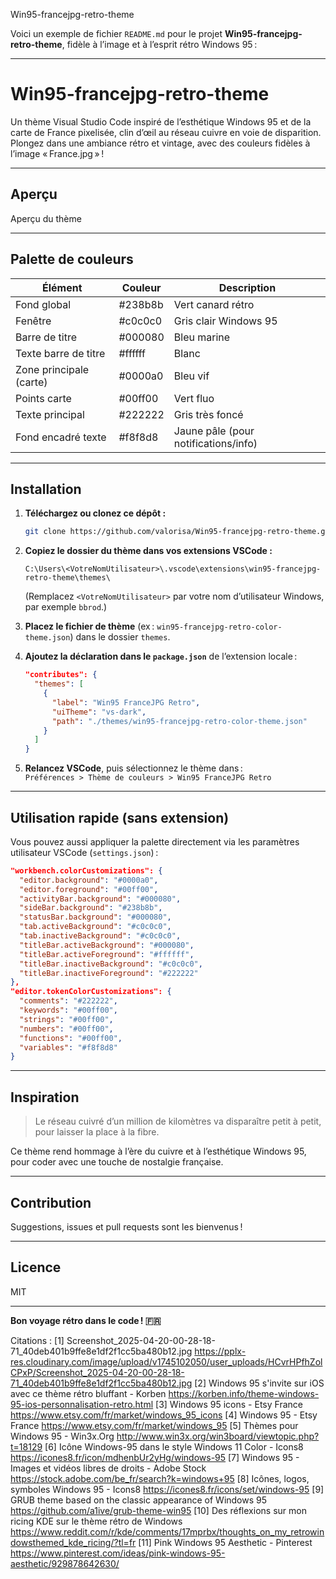 Win95-francejpg-retro-theme

Voici un exemple de fichier `README.md` pour le projet **Win95-francejpg-retro-theme**, fidèle à l’image et à l’esprit rétro Windows 95 :

---

# Win95-francejpg-retro-theme

Un thème Visual Studio Code inspiré de l’esthétique Windows 95 et de la carte de France pixelisée, clin d’œil au réseau cuivre en voie de disparition. Plongez dans une ambiance rétro et vintage, avec des couleurs fidèles à l’image « France.jpg » !

---

## Aperçu

Aperçu du thème

---

## Palette de couleurs

| Élément                   | Couleur    | Description                                 |
|---------------------------|------------|---------------------------------------------|
| Fond global               | #238b8b    | Vert canard rétro                           |
| Fenêtre                   | #c0c0c0    | Gris clair Windows 95                       |
| Barre de titre            | #000080    | Bleu marine                                 |
| Texte barre de titre      | #ffffff    | Blanc                                       |
| Zone principale (carte)   | #0000a0    | Bleu vif                                    |
| Points carte              | #00ff00    | Vert fluo                                   |
| Texte principal           | #222222    | Gris très foncé                             |
| Fond encadré texte        | #f8f8d8    | Jaune pâle (pour notifications/info)         |

---

## Installation

1. **Téléchargez ou clonez ce dépôt :**
   ```bash
   git clone https://github.com/valorisa/Win95-francejpg-retro-theme.git
   ```

2. **Copiez le dossier du thème dans vos extensions VSCode :**
   ```
   C:\Users\<VotreNomUtilisateur>\.vscode\extensions\win95-francejpg-retro-theme\themes\
   ```
   (Remplacez `<VotreNomUtilisateur>` par votre nom d’utilisateur Windows, par exemple `bbrod`.)

3. **Placez le fichier de thème** (ex : `win95-francejpg-retro-color-theme.json`) dans le dossier `themes`.

4. **Ajoutez la déclaration dans le `package.json`** de l’extension locale :

   ```json
   "contributes": {
     "themes": [
       {
         "label": "Win95 FranceJPG Retro",
         "uiTheme": "vs-dark",
         "path": "./themes/win95-francejpg-retro-color-theme.json"
       }
     ]
   }
   ```

5. **Relancez VSCode**, puis sélectionnez le thème dans :  
   `Préférences > Thème de couleurs > Win95 FranceJPG Retro`

---

## Utilisation rapide (sans extension)

Vous pouvez aussi appliquer la palette directement via les paramètres utilisateur VSCode (`settings.json`) :

```json
"workbench.colorCustomizations": {
  "editor.background": "#0000a0",
  "editor.foreground": "#00ff00",
  "activityBar.background": "#000080",
  "sideBar.background": "#238b8b",
  "statusBar.background": "#000080",
  "tab.activeBackground": "#c0c0c0",
  "tab.inactiveBackground": "#c0c0c0",
  "titleBar.activeBackground": "#000080",
  "titleBar.activeForeground": "#ffffff",
  "titleBar.inactiveBackground": "#c0c0c0",
  "titleBar.inactiveForeground": "#222222"
},
"editor.tokenColorCustomizations": {
  "comments": "#222222",
  "keywords": "#00ff00",
  "strings": "#00ff00",
  "numbers": "#00ff00",
  "functions": "#00ff00",
  "variables": "#f8f8d8"
}
```

---

## Inspiration

> Le réseau cuivré d’un million de kilomètres va disparaître petit à petit, pour laisser la place à la fibre.

Ce thème rend hommage à l’ère du cuivre et à l’esthétique Windows 95, pour coder avec une touche de nostalgie française.

---

## Contribution

Suggestions, issues et pull requests sont les bienvenus !

---

## Licence

MIT

---

**Bon voyage rétro dans le code ! 🇫🇷**

Citations :
[1] Screenshot_2025-04-20-00-28-18-71_40deb401b9ffe8e1df2f1cc5ba480b12.jpg https://pplx-res.cloudinary.com/image/upload/v1745102050/user_uploads/HCvrHPfhZolCPxP/Screenshot_2025-04-20-00-28-18-71_40deb401b9ffe8e1df2f1cc5ba480b12.jpg
[2] Windows 95 s'invite sur iOS avec ce thème rétro bluffant - Korben https://korben.info/theme-windows-95-ios-personnalisation-retro.html
[3] Windows 95 icons - Etsy France https://www.etsy.com/fr/market/windows_95_icons
[4] Windows 95 - Etsy France https://www.etsy.com/fr/market/windows_95
[5] Thèmes pour Windows 95 - Win3x.Org http://www.win3x.org/win3board/viewtopic.php?t=18129
[6] Icône Windows-95 dans le style Windows 11 Color - Icons8 https://icones8.fr/icon/mdhenbUr2yHg/windows-95
[7] Windows 95 - Images et vidéos libres de droits - Adobe Stock https://stock.adobe.com/be_fr/search?k=windows+95
[8] Icônes, logos, symboles Windows 95 - Icons8 https://icones8.fr/icons/set/windows-95
[9] GRUB theme based on the classic appearance of Windows 95 https://github.com/a1ive/grub-theme-win95
[10] Des réflexions sur mon ricing KDE sur le thème rétro de Windows https://www.reddit.com/r/kde/comments/17mprbx/thoughts_on_my_retrowindowsthemed_kde_ricing/?tl=fr
[11] Pink Windows 95 Aesthetic - Pinterest https://www.pinterest.com/ideas/pink-windows-95-aesthetic/929878642630/

